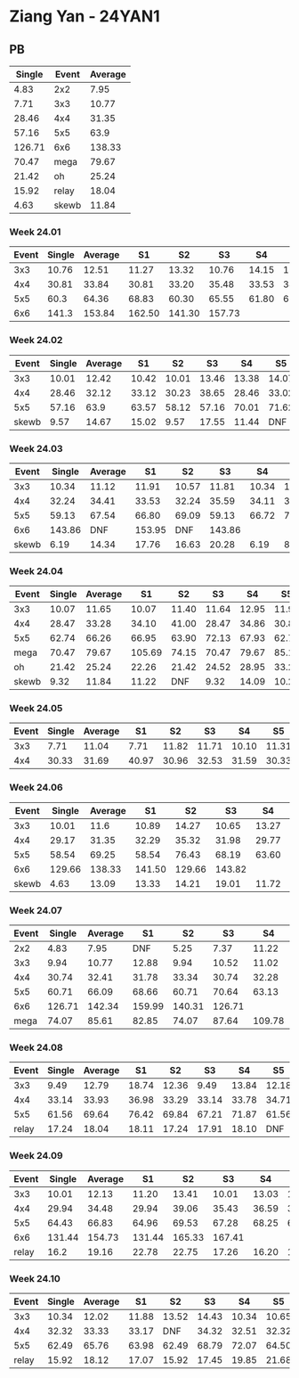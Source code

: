 # Ziang Yan - 24YAN1

## PB
|Single|Event|Average|
|----|----|----|
|4.83|2x2|7.95|
|7.71|3x3|10.77|
|28.46|4x4|31.35|
|57.16|5x5|63.9|
|126.71|6x6|138.33|
|70.47|mega|79.67|
|21.42|oh|25.24|
|15.92|relay|18.04|
|4.63|skewb|11.84|
### Week 24.01
|Event|Single|Average|S1|S2|S3|S4|S5|
|-----|-------|------|--|--|--|--|--|
|3x3|10.76|12.51|11.27|13.32|10.76|14.15|12.95|
|4x4|30.81|33.84|30.81|33.20|35.48|33.53|34.79|
|5x5|60.3|64.36|68.83|60.30|65.55|61.80|65.73|
|6x6|141.3|153.84|162.50|141.30|157.73| | |
### Week 24.02
|Event|Single|Average|S1|S2|S3|S4|S5|
|-----|-------|------|--|--|--|--|--|
|3x3|10.01|12.42|10.42|10.01|13.46|13.38|14.07|
|4x4|28.46|32.12|33.12|30.23|38.65|28.46|33.02|
|5x5|57.16|63.9|63.57|58.12|57.16|70.01|71.62|
|skewb|9.57|14.67|15.02|9.57|17.55|11.44|DNF|
### Week 24.03
|Event|Single|Average|S1|S2|S3|S4|S5|
|-----|-------|------|--|--|--|--|--|
|3x3|10.34|11.12|11.91|10.57|11.81|10.34|10.98|
|4x4|32.24|34.41|33.53|32.24|35.59|34.11|37.60|
|5x5|59.13|67.54|66.80|69.09|59.13|66.72|75.38|
|6x6|143.86|DNF|153.95|DNF|143.86| | |
|skewb|6.19|14.34|17.76|16.63|20.28|6.19|8.64|
### Week 24.04
|Event|Single|Average|S1|S2|S3|S4|S5|
|-----|-------|------|--|--|--|--|--|
|3x3|10.07|11.65|10.07|11.40|11.64|12.95|11.91|
|4x4|28.47|33.28|34.10|41.00|28.47|34.86|30.89|
|5x5|62.74|66.26|66.95|63.90|72.13|67.93|62.74|
|mega|70.47|79.67|105.69|74.15|70.47|79.67|85.18|
|oh|21.42|25.24|22.26|21.42|24.52|28.95|33.26|
|skewb|9.32|11.84|11.22|DNF|9.32|14.09|10.22|
### Week 24.05
|Event|Single|Average|S1|S2|S3|S4|S5|
|-----|-------|------|--|--|--|--|--|
|3x3|7.71|11.04|7.71|11.82|11.71|10.10|11.31|
|4x4|30.33|31.69|40.97|30.96|32.53|31.59|30.33|
### Week 24.06
|Event|Single|Average|S1|S2|S3|S4|S5|
|-----|-------|------|--|--|--|--|--|
|3x3|10.01|11.6|10.89|14.27|10.65|13.27|10.01|
|4x4|29.17|31.35|32.29|35.32|31.98|29.77|29.17|
|5x5|58.54|69.25|58.54|76.43|68.19|63.60|75.95|
|6x6|129.66|138.33|141.50|129.66|143.82| | |
|skewb|4.63|13.09|13.33|14.21|19.01|11.72|4.63|
### Week 24.07
|Event|Single|Average|S1|S2|S3|S4|S5|
|-----|-------|------|--|--|--|--|--|
|2x2|4.83|7.95|DNF|5.25|7.37|11.22|4.83|
|3x3|9.94|10.77|12.88|9.94|10.52|11.02|10.78|
|4x4|30.74|32.41|31.78|33.34|30.74|32.28|33.16|
|5x5|60.71|66.09|68.66|60.71|70.64|63.13|66.48|
|6x6|126.71|142.34|159.99|140.31|126.71| | |
|mega|74.07|85.61|82.85|74.07|87.64|109.78|86.35|
### Week 24.08
|Event|Single|Average|S1|S2|S3|S4|S5|
|-----|-------|------|--|--|--|--|--|
|3x3|9.49|12.79|18.74|12.36|9.49|13.84|12.18|
|4x4|33.14|33.93|36.98|33.29|33.14|33.78|34.71|
|5x5|61.56|69.64|76.42|69.84|67.21|71.87|61.56|
|relay|17.24|18.04|18.11|17.24|17.91|18.10|DNF|
### Week 24.09
|Event|Single|Average|S1|S2|S3|S4|S5|
|-----|-------|------|--|--|--|--|--|
|3x3|10.01|12.13|11.20|13.41|10.01|13.03|12.15|
|4x4|29.94|34.48|29.94|39.06|35.43|36.59|31.42|
|5x5|64.43|66.83|64.96|69.53|67.28|68.25|64.43|
|6x6|131.44|154.73|131.44|165.33|167.41| | |
|relay|16.2|19.16|22.78|22.75|17.26|16.20|17.46|
### Week 24.10
|Event|Single|Average|S1|S2|S3|S4|S5|
|-----|-------|------|--|--|--|--|--|
|3x3|10.34|12.02|11.88|13.52|14.43|10.34|10.65|
|4x4|32.32|33.33|33.17|DNF|34.32|32.51|32.32|
|5x5|62.49|65.76|63.98|62.49|68.79|72.07|64.50|
|relay|15.92|18.12|17.07|15.92|17.45|19.85|21.68|
